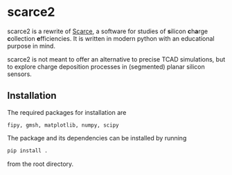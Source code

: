 # scarce2

scarce2 is a rewrite of [Scarce](https://github.com/SiLab-Bonn/Scarce), a software for studies of **s**ilicon **c**h**a**rge **c**ollection **e**fficiencies. It is written in modern python with an educational purpose in mind.

scarce2 is not meant to offer an alternative to precise TCAD simulations, but to explore charge deposition processes in (segmented) planar silicon sensors.

## Installation

The required packages for installation are
```
fipy, gmsh, matplotlib, numpy, scipy
```
The package and its dependencies can be installed by running
```bash
pip install .
```
from the root directory.
